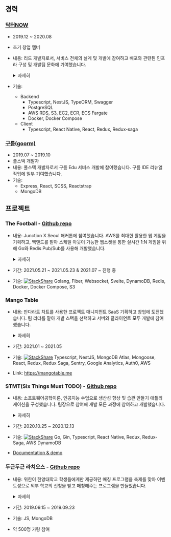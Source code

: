 ## 경력

### [닥터NOW](https://drnow.co.kr/)

- 2019.12 ~ 2020.08
- 초기 창업 멤버
- 내용: 리드 개발자로서, 서비스 전체의 설계 및 개발에 참여하고 배포와 관련된 인프라 구성 및 개발팀 문화에 기여했습니다.
    <details>
        <summary>자세히</summary>

        1. MVP 서비스 개발 및 개발팀 리드
        서비스의 초기 버전인 비대면 약 처방 및 배달 애플리케이션 설계와 개발에 참여했습니다. 개발팀 리더로서, 클라이언트와 백앤드의 기술 스택을
        설정 및 개발, 그리고 협업에 대한 방식을 제시했습니다. 우선 애플리케이션은 크로스 플랫폼을 지원하는 React Native를 사용했습니다.
        API 서버의 경우, NestJS, PostgreSQL을 사용해 만들고 개발 환경을 Docker, Docker Compose를 사용했습니다. 저희는 인프라에 대한
        노력을 최소화 하고자 서버리스 서비스인 AWS Fargate를 사용해, 컨테이너 이미지를 배포했습니다. 클라이언트 중 약사용 앱, 그리고 백앤드
        개발을 전담했습니다. 또한 클라이언트 개발자와 API에 대한 정보를 공유하기 위해 Swagger를 사용해 API 문서를 개발 서버에 배포했습니다.
        또한 브랜치 관리 전략인Git flow를 차용해 2주간 개발 주기를 가지고 주기적으로 배포할 수 있도록 했습니다.

        2. 이벤트성 코로나맵 설계 및 개발
        MVP 개발 중, 대구 지역 코로나 확산으로 코로나맵이 유행했습니다. 서비스를 홍보할 목적으로 확진자 수에 대한 정보와, 대구 지역의 비대면 
        진료가 가능한 병원 목록 및 약국 연락처를 제공하는 코로나맵을 빠르게 개발했습니다. 클라이언트 배포 과정과 백앤드 서버 개발을 전담했습니다.
        빠른 개발을 위해 웹 서비스로 구성했습니다. 마스터 브랜치에 머지 되었을 때, AWS S3에 배포가 되도록 Github Actions를 사용했습니다.
        백앤드는 타지역 정보를 추가해달라는 요청을 받기 위한 간단한 API를 제공해야 했습니다. 간단한 배포를 위해 Serverless Framework와
        타입스크립트를 사용했고, 테이블 구성이 간단해 DynamoDB를 사용했습니다. 배포는 AWS Lambda, API Gateway를 통해 구성했습니다.
        결과적으로, 대구 지역 외 정보 수집 요청 데이터를 서비스의 초기 제휴 약국 지역 선정에 잘 활용할 수 있었습니다.

    </details>
- 기술:
  - Backend
    - Typescript, NestJS, TypeORM, Swagger
    - PostgreSQL
    - AWS RDS, S3, EC2, ECR, ECS Fargate
    - Docker, Docker Compose
  - Client
    - Typescript, React Native, React, Redux, Redux-saga

### [구름(goorm)](goorm.io)

- 2019.07 ~ 2019.10
- 풀스택 개발자
- 내용: 풀스택 개발자로서 구름 Edu 서비스 개발에 참여했습니다. 구름 IDE 리뉴얼 작업에 일부 기여했습니다.
- 기술:
  - Express, React, SCSS, Reactstrap
  - MongoDB

## 프로젝트

### The Football - [Github repo](https://github.com/TheFootball)
- 내용: Junction X Seoul 해커톤에 참여했습니다. AWS를 최대한 활용한 웹 게임을 기획하고, 백앤드를 맡아 스케일 아웃이 가능한 웹소켓을 통한 실시간 1:N 게임을 위해 Go와 Redis Pub/Sub를 사용해 개발했습니다. 
    <details>
        <summary>자세히</summary>

        Junction X Seoul 해커톤의 파트너사인 AWS의 과제를 선택해, AWS를 최대한 활용한 웹 게임을 만들기로 했습니다. 저희는 채팅 기반의 일 대 다수의 탄막 피하기 게임을 기획하고, 의도적으로 다수의 사용자들이 접근한다는 가정을 세우고 스케일아웃이 가능한 채팅을 구현하고자 했습니다. 기술 스택은 클라이언트는 Svelte를 사용하기로 했고, 백앤드는 Go, Fiber를 사용해 구현하기로 했습니다. 저는 주로 백앤드 작업을 했습니다. 단순 웹소켓만 사용한 채팅 서버 환경에서는, 여러 인스턴스에서 동작하는 서버들 사이에서 같은 게임 룸 안에 있는 사용자이지만, 컨넥션은 각각 다른 인스턴스에 있는 경우 채팅 내용을 공유하기 어렵다는 문제가 있었고, 해당 문제를 해결하기 여러 인스턴스들 사이에서 메시지를 공유해줄 통로가 필요하다는 생각을 했습니다. 관련된 케이스를 찾아보다가 Redis Pub/Sub을 사용해 메시지를 전달할 수 있음을 알게 되었고, 해당 방식을 사용해 채팅을 구현했습니다. 해커톤 행사 기간 동안 완성하지 못해, 학기를 마무리 하고 마무리 작업을 진행하고 있습니다.

    </details>
- 기간: 2021.05.21 ~ 2021.05.23 & 2021.07 ~ 진행 중
- 기술: [![StackShare](http://img.shields.io/badge/tech-stack-0690fa.svg?style=flat)](https://stackshare.io/changhoi/thefootball) Golang, Fiber, Websocket, Svelte, DynamoDB, Redis, Docker, Docker Compose, S3

### Mango Table
- 내용: 만다라트 차트를 사용한 프로젝트 매니지먼트 SaaS 기획하고 창업에 도전했습니다. 팀 리더를 맡아 개발 스택을 선택하고 서버와 클라이언트 모두 개발에 참여했습니다.
    <details>
        <summary>자세히</summary>

        기존 프로젝트 매니지먼트 서비스를 보완한 SaaS를 기획하고 창업에 도전했습니다. 저는 팀 리더를 맡아서 개발 스택을 정하고, 프로젝트 설계 및 개발에 참여했습니다. 개발 속도를 위해 가장 익숙한 프레임워크인 NestJS와 React를 주 스택으로 정했습니다. 핵심 데이터들 사이에 복잡한 연관이 있고, 유연한 스키마가 더 효율적이라고 판단해 MongoDB를 사용했습니다. 특히, 하나의 스키마를 재귀적으로 참조하는 구조가 있었는데, 이를 간단한 쿼리로 모두 불러오게 하기 위해 Ancestor를 배열에 저장하는 방식으로 설계해 자식 도큐먼트를 한 번의 쿼리로 불러올 수 있도록 했습니다. 클라이언트에서는 복잡한 상태를 관리하기 위해 Redux를 도입해 중앙에서 상태를 관리할 수 있도록 했고, API 로직을 Saga가 처리하게 했습니다. 프로젝트를 만드는 동안 React와 Email Register를 도와주는 API 서비스를 사용해 간단하게 서비스 핵심 컨셉을 담은 랜딩페이지를 만들어 Email Register가 가능하게 한 뒤, S3에 배포하고 Product Hunt라는 초기 프로젝트를 홍보할 수 있는 곳에 게시했습니다. 메인에 게시되는 약 3일간 85명의 Email을 등록 받았고, 100이 넘는 추천을 받았습니다. 2021년 예비창업패키지에 선정되지 못해 개인 프로젝트로 전환해 취미로 개발하고 있습니다.
        
    </details>
- 기간: 2021.01 ~ 2021.05
- 기술: [![StackShare](http://img.shields.io/badge/tech-stack-0690fa.svg?style=flat)](https://stackshare.io/changhoi/mango-table) Typescript, NestJS, MongoDB Atlas, Mongoose, React, Redux, Redux Saga, Sentry, Google Analytics, Auth0, AWS
- Link: <https://mangotable.me>

### STMT(Six Things Must TODO) - [Github repo](https://github.com/6-things-must-to-do)

- 내용: 소프트웨어공학이론, 인공지능 수업으로 생산성 향상 및 습관 만들기 애플리케이션을 구성했습니다. 팀장으로 참여해 개발 모든 과정에 참여하고 개발했습니다.
    <details>
        <summary>자세히</summary>

        학과 프로젝트 수업인 소프트웨어 공학이론 수업에서 팀장을 맡아 프로젝트를 이끌었습니다. 저희는 생산성 향상 및 습관 만들기 앱을 기획했습니다. React Native를 사용해 앱을 만들기로 했고 팀원들이 개발적 역량이 부족한 상태여서, JS와 React Native를 학습할 수 있도록 도와주고, 무료 레시피 API를 활용한 레시피 앱을 만드는 미니 프로젝트를 함께 진행해 본 프로젝트에 참여할 수 있도록 했습니다. API 서버는 제가 전담하여 평소 공부하고 싶던 스택을 사용했습니다. 우선 평소 Go언어의 생산성, 간단함, 속도 등 여러 장점을 들어와서 관심이 있던 상태라, Go를 사용해 개발을 진행하고자 했습니다. Go, Gin을 사용해 개발했으며 집에 있는 라즈베리파이 우분투에 빌드된 바이너리 파일을 우분투 service에 등록해 개발 서버를 구현했습니다. 공유기 설정에서 443 포트의 포트포워딩을 서버로 돌려두고, 도메인도 붙여 사용했습니다. 데이터베이스는 DynamoDB를 사용했습니다. 이유는 수업 자체가 AWS와 함께 하는 수업이기도 해서, AWS 서비스를 사용하려고 하기도 했고, 과거에 DynamoDB를 잘 알지 못하는 상태에서 간단한 테이블 구조를 갖는 서비스에 사용했던 적이 있었는데, 조금 더 복잡한 테이블 구성에서 더 자세히 공부하고 사용해보고 싶어서 해당 데이터베이스를 선택했습니다. DynamoDB 테이블 설계를 위해 AWS에서 공식적으로 추천하는 "Single Table Design"을 학습해 적용했습니다. 학습한 내용을 정리해 개인 블로그에 게시한 상태이고, 해당 글이 구글 검색 기준 "dynamodb design"과 유관한 검색어 최상단에 위치하고 있습니다.
        
    </details>
- 기간: 2020.10.25 ~ 2020.12.13
- 기술: [![StackShare](http://img.shields.io/badge/tech-stack-0690fa.svg?style=flat)](https://stackshare.io/changhoi/6-things-must-to-do) Go, Gin, Typescript, React Native, Redux, Redux-Saga, AWS DynamoDB
- [Documentation & demo](https://github.com/6-things-must-to-do/docs)

### 두근두근 라치오스 - [Github repo](https://github.com/weehan-dev/dodohan)

- 내용: 위한이 한양대학교 학생들에게만 제공하던 매칭 프로그램을 축제를 맞아 이벤트성으로 외부 학교의 신청을 받고 매칭해주는 프로그램을 만들었습니다.
    <details>
        <summary>자세히</summary>

        한양대학교 축제 기간 동안 외부 대학 학생들을 포함해 미팅을 할 수 있도록 매칭해주는 서비스를 만들었습니다. 신청은 구글 독스를 통해 받고, 받은 신청서를 csv 형식으로 파싱하고 매칭 알고리즘으로 매칭되도록 했습니다. 결과는 MongoDB에 저장하고 축제 당일에 SMS 및 메일로 결과를 발송해줬습니다. 프로그램은 CLI 형태로 NodeJS를 사용했습니다. 약 500명이 참여했으며, 반응도 괜찮았던 성공적인 프로젝트였습니다.

    </details>
- 기간: 2019.09.15 ~ 2019.09.23
- 기술: JS, MongoDB
- 약 500명 가량 참여